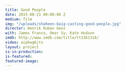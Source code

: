 ```yaml
---
title: Good People
date: 2015-08-21 00:00:00 Z
medium: film
img: "/uploads/shaheen-baig-casting-good-people.jpg"
director: Henrik Ruben Genz
with: James Franco, Omar Sy, Kate Hudson
imdb: http://www.imdb.com/title/tt1361318/
video: aipkwg6jtx
layout: project
is-in-production: 
is-featured: 
featured-image: 
---
```


